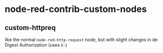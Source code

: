 # node-red-contrib-custom-nodes

## custom-httpreq
like the normal `node-red-http-request` node, but with slight changes in de Digest Authorization (uses `X-`)
